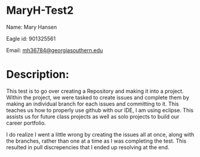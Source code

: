 # MaryH-Test2
Name: Mary Hansen

Eagle id: 901325561

Email: mh36784@georgiasouthern.edu

# Description: 

This test is to go over creating a Repository and making it into a project. Within the project, we were tasked to create issues and complete them by making an individual branch for each issues and committing to it. This teaches us how to properly use github with our IDE, I am using eclipse. This assists us for future class projects as well as solo projects to build our career portfolio. 

I do realize I went a little wrong by creating the issues all at once, along with the branches, rather than one at a time as I was completing the test. This resulted in pull discrepencies that I ended up resolving at the end. 
